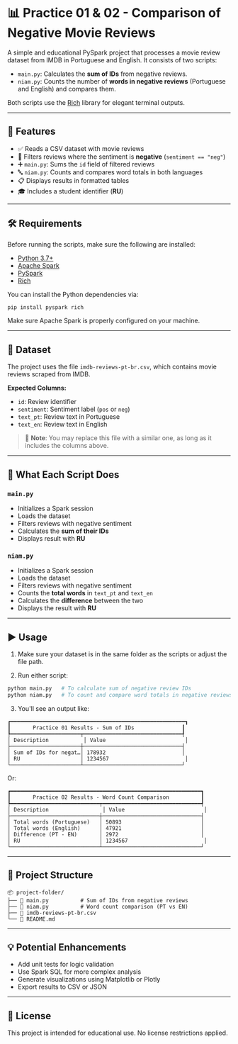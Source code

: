 # 📊 Practice 01 & 02 - Comparison of Negative Movie Reviews

A simple and educational PySpark project that processes a movie review dataset from IMDB in Portuguese and English. It consists of two scripts:

- `main.py`: Calculates the **sum of IDs** from negative reviews.
- `niam.py`: Counts the number of **words in negative reviews** (Portuguese and English) and compares them.

Both scripts use the [Rich](https://github.com/Textualize/rich) library for elegant terminal outputs.

---

## 🚀 Features

- ✅ Reads a CSV dataset with movie reviews
- 🔎 Filters reviews where the sentiment is **negative** (`sentiment == "neg"`)
- ➕ `main.py`: Sums the `id` field of filtered reviews
- 🔤 `niam.py`: Counts and compares word totals in both languages
- 📋 Displays results in formatted tables
- 🎓 Includes a student identifier (**RU**)

---

## 🛠️ Requirements

Before running the scripts, make sure the following are installed:

- [Python 3.7+](https://www.python.org/downloads/)
- [Apache Spark](https://spark.apache.org/downloads.html)
- [PySpark](https://pypi.org/project/pyspark/)
- [Rich](https://pypi.org/project/rich/)

You can install the Python dependencies via:

```bash
pip install pyspark rich
```

Make sure Apache Spark is properly configured on your machine.

---

## 📁 Dataset

The project uses the file `imdb-reviews-pt-br.csv`, which contains movie reviews scraped from IMDB.

**Expected Columns:**

- `id`: Review identifier
- `sentiment`: Sentiment label (`pos` or `neg`)
- `text_pt`: Review text in Portuguese
- `text_en`: Review text in English

> 📌 **Note**: You may replace this file with a similar one, as long as it includes the columns above.

---

## 🧠 What Each Script Does

### `main.py`
- Initializes a Spark session
- Loads the dataset
- Filters reviews with negative sentiment
- Calculates the **sum of their IDs**
- Displays result with **RU**

### `niam.py`
- Initializes a Spark session
- Loads the dataset
- Filters reviews with negative sentiment
- Counts the **total words** in `text_pt` and `text_en`
- Calculates the **difference** between the two
- Displays the result with **RU**

---

## ▶️ Usage

1. Make sure your dataset is in the same folder as the scripts or adjust the file path.

2. Run either script:

```bash
python main.py   # To calculate sum of negative review IDs
python niam.py   # To count and compare word totals in negative reviews
```

3. You'll see an output like:

```text
┏━━━━━━━━━━━━━━━━━━━━━━━━━━━━━━━━━━━━━━━━━━━━━━━━━━━━━━━┓
┃       Practice 01 Results - Sum of IDs               ┃
┡━━━━━━━━━━━━━━━━━━━━━━┯━━━━━━━━━━━━━━━━━━━━━━━━━━━━━━━┩
│ Description           │ Value                         │
├──────────────────────┼───────────────────────────────┤
│ Sum of IDs for negat…│ 178932                        │
│ RU                   │ 1234567                        │
└──────────────────────┴───────────────────────────────┘
```

Or:

```text
┏━━━━━━━━━━━━━━━━━━━━━━━━━━━━━━━━━━━━━━━━━━━━━━━━━━━━━━━━━━━━┓
┃       Practice 02 Results - Word Count Comparison          ┃
┡━━━━━━━━━━━━━━━━━━━━━━━━━━━━┯━━━━━━━━━━━━━━━━━━━━━━━━━━━━━━━┩
│ Description                 │ Value                         │
├────────────────────────────┼───────────────────────────────┤
│ Total words (Portuguese)   │ 50893                         │
│ Total words (English)      │ 47921                         │
│ Difference (PT - EN)       │ 2972                          │
│ RU                         │ 1234567                        │
└────────────────────────────┴───────────────────────────────┘
```

---

## 📂 Project Structure

```
📦 project-folder/
├── 📄 main.py          # Sum of IDs from negative reviews
├── 📄 niam.py          # Word count comparison (PT vs EN)
├── 📄 imdb-reviews-pt-br.csv
└── 📄 README.md
```

---

## 💡 Potential Enhancements

- Add unit tests for logic validation
- Use Spark SQL for more complex analysis
- Generate visualizations using Matplotlib or Plotly
- Export results to CSV or JSON

---

## 📜 License

This project is intended for educational use. No license restrictions applied.